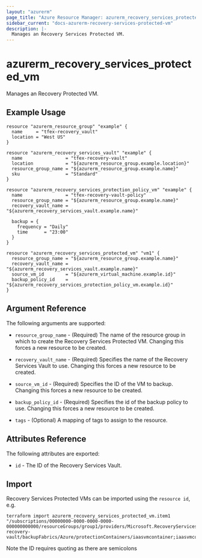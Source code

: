 ```yaml
---
layout: "azurerm"
page_title: "Azure Resource Manager: azurerm_recovery_services_protected_vm"
sidebar_current: "docs-azurerm-recovery-services-protected-vm"
description: |-
  Manages an Recovery Services Protected VM.
---
```


# azurerm_recovery_services_protected_vm

Manages an Recovery Protected VM.

## Example Usage

```hcl
resource "azurerm_resource_group" "example" {
  name     = "tfex-recovery_vault"
  location = "West US"
}

resource "azurerm_recovery_services_vault" "example" {
  name                = "tfex-recovery-vault"
  location            = "${azurerm_resource_group.example.location}"
  resource_group_name = "${azurerm_resource_group.example.name}"
  sku                 = "Standard"
}

resource "azurerm_recovery_services_protection_policy_vm" "example" {
  name                = "tfex-recovery-vault-policy"
  resource_group_name = "${azurerm_resource_group.example.name}"
  recovery_vault_name = "${azurerm_recovery_services_vault.example.name}"

  backup = {
    frequency = "Daily"
    time      = "23:00"
  }
}

resource "azurerm_recovery_services_protected_vm" "vm1" {
  resource_group_name = "${azurerm_resource_group.example.name}"
  recovery_vault_name = "${azurerm_recovery_services_vault.example.name}"
  source_vm_id        = "${azurerm_virtual_machine.example.id}"
  backup_policy_id    = "${azurerm_recovery_services_protection_policy_vm.example.id}"
}
```

## Argument Reference

The following arguments are supported:

* `resource_group_name` - (Required) The name of the resource group in which to create the Recovery Services Protected VM. Changing this forces a new resource to be created.

* `recovery_vault_name` - (Required) Specifies the name of the Recovery Services Vault to use. Changing this forces a new resource to be created.

* `source_vm_id` - (Required) Specifies the ID of the VM to backup. Changing this forces a new resource to be created.

* `backup_policy_id` - (Required) Specifies the id of the backup policy to use. Changing this forces a new resource to be created.

* `tags` - (Optional) A mapping of tags to assign to the resource.

## Attributes Reference

The following attributes are exported:

* `id` - The ID of the Recovery Services Vault.

## Import

Recovery Services Protected VMs can be imported using the `resource id`, e.g.

```shell
terraform import azurerm_recovery_services_protected_vm.item1 "/subscriptions/00000000-0000-0000-0000-000000000000/resourceGroups/group1/providers/Microsoft.RecoveryServices/vaults/example-recovery-vault/backupFabrics/Azure/protectionContainers/iaasvmcontainer;iaasvmcontainerv2;group1;vm1/protectedItems/vm;iaasvmcontainerv2;group1;vm1"
```

Note the ID requires quoting as there are semicolons
 
